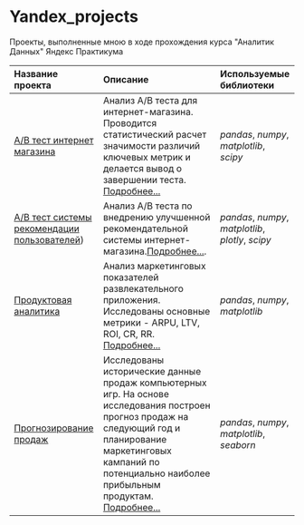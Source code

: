 # Yandex_projects

Проекты, выполненные мною в ходе прохождения курса "Аналитик Данных" Яндекс Практикума

| Название проекта | Описание | Используемые библиотеки | 
| :---------------------- | :---------------------- | :---------------------- |
| [A/B тест интернет магазина](https://github.com/eyungelson/Yandex_projects/blob/main/AB%20Tests/Internet_store_AB_test.ipynb) | Анализ А/В теста для интернет-магазина. Проводится статистический расчет значимости различий ключевых метрик и делается вывод о завершении теста. [Подробнее...](https://github.com/eyungelson/Yandex_projects/blob/main/AB%20Tests/Internet_store_AB.md)| *pandas*, *numpy*, *matplotlib*, *scipy* |
| [A/B тест системы рекомендации пользователей](https://github.com/eyungelson/Yandex_projects/blob/main/AB%20Tests/Recommender_system_AB_test.ipynb)) | Анализ A/B теста по внедрению улучшенной рекомендательной системы интернет-магазина.[Подробнее...](https://github.com/eyungelson/Yandex_projects/blob/main/AB%20Tests/Recommender_system_AB.md).| *pandas*, *numpy*, *matplotlib*, *plotly*, *scipy* |
| [Продуктовая аналитика](product_analytics/Product_analytics.md) | Анализ маркетинговых показателей развлекательного приложения. Исследованы основные метрики - ARPU, LTV, ROI, CR, RR. [Подробнее...](https://github.com/eyungelson/Yandex_projects/blob/main/product_analytics/Product_analytics.md)| *pandas*, *numpy*, *matplotlib* |
| [Прогнозирование продаж](https://github.com/eyungelson/Yandex_projects/blob/main/videogames/video_games.ipynb) | Исследованы исторические данные продаж компьютерных игр. На основе исследования построен прогноз продаж на следующий год и планирование маркетинговых кампаний по потенциально наиболее прибыльным продуктам. [Подробнее...](https://github.com/eyungelson/Yandex_projects/blob/main/videogames/video_games.md)| *pandas*, *numpy*, *matplotlib*, *seaborn*|
